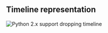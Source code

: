 ## Timeline representation
![Python 2.x support dropping timeline](http://i63.tinypic.com/34dnabo.jpg)